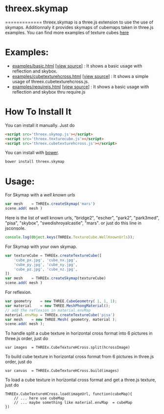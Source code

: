 # threex.skymap
=============
threex.skymap is a three.js extension to use the use of skymaps.
Additionnaly it provides skymaps of cubemaps taken in three.js examples.
You can find more examples of texture cubes [here](http://www.humus.name/index.php?page=Textures&&start=0)

Examples:
================
* [examples/basic.html](http://jeromeetienne.github.io/threex.skymap/examples/basic.html)
\[[view source](https://github.com/jeromeetienne/threex.skymap/blob/master/examples/basic.html)\] :
It shows a basic usage with reflection and skybox.
* [examples/cubetexturehcross.html](http://jeromeetienne.github.io/threex.skymap/examples/cubetexturehcross.html)
\[[view source](https://github.com/jeromeetienne/threex.skymap/blob/master/examples/cubetexturehcross.html)\] :
It shows a simple usage of threex.cubetexturehcross.js.
* [examples/requirejs.html](http://jeromeetienne.github.io/threex.skymap/examples/requirejs.html)
\[[view source](https://github.com/jeromeetienne/threex.skymap/blob/master/examples/requirejs.html)\] :
It shows a basic usage with reflection and skybox thru require.js


How To Install It
=================

You can install it manually. Just do 

```html
<script src='threex.skymap.js'></script>
<script src='threex.texturecube.js'></script>
<script src='threex.cubetexturehcross.js'></script>
```

You can install with [bower](http://bower.io/).

```bash
bower install threex.skymap
```

Usage:
=============

For Skymap with a *well known urls*

```javascript
var mesh	= THREEx.createSkymap('mars')
scene.add( mesh )
```

Here is the list of well known urls, "bridge2", "escher", "park2", "park3med", "pisa", "skybox", "swedishroyalcastle", "mars". or just do this line in jsconsole.

```javascript
console.log(Object.keys(THREEx.TextureCube.WellKnownUrls));
```

For Skymap with your own skymap.

```javascript
var textureCube	= THREEx.createTextureCube([
	'cube_px.jpg', 'cube_nx.jpg',
	'cube_py.jpg', 'cube_ny.jpg',
	'cube_pz.jpg', 'cube_nz.jpg',
])
var mesh	= THREEx.createSkymap(textureCube)
scene.add( mesh )
```

For reflexion.

```javascript
var geometry	= new THREE.CubeGeometry( 1, 1, 1);
var material	= new THREE.MeshPhongMaterial();
// add the reflexion in material.envMap
material.envMap	= THREEx.createTextureCube('pisa')
var mesh	= new THREE.Mesh( geometry, material );
scene.add( mesh );
```

To handle split a cube texture in horizontal cross format into 6 pictures in three.js order, just do

```
var images  = THREEx.CubeTextureHCross.split(hcrossImage)
```

To build cube texture in horizontal cross format from 6 pictures in three.js order, just do

```
var canvas  = THREEx.CubeTextureHCross.build(images)
```

To load a cube texture in horizontal cross format and get a three.js texture, just do

```
THREEx.CubeTextureHCross.load(imageUrl, function(cubeMap){
    // ... here use cubeMap
    // ... maybe something like material.envMap  = cubeMap
})
```
